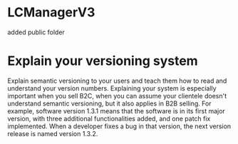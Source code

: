 # LCManagerV3
added public folder

# Explain your versioning system 

Explain semantic versioning to your users and teach them how to read and understand your version numbers. Explaining your system is especially important when you sell B2C, when you can assume your clientele doesn't understand semantic versioning, but it also applies in B2B selling.
For example, software version 1.3.1 means that the software is in its first major version, with three additional functionalities added, and one patch fix implemented. When a developer fixes a bug in that version, the next version release is named version 1.3.2.
